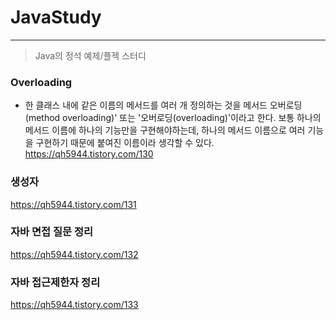 # JavaStudy
------------
> Java의 정석 예제/플젝 스터디

### Overloading
- 한 클래스 내에 같은 이름의 메서드를 여러 개 정의하는 것을 메서드 오버로딩(method overloading)' 또는 '오버로딩(overloading)'이라고 한다. 
보통 하나의 메서드 이름에 하나의 기능만을 구현해야하는데, 하나의 메서드 이름으로 여러 기능을 구현하기 때문에 붙여진 이름이라 생각할 수 있다.
https://qh5944.tistory.com/130

### 생성자
https://qh5944.tistory.com/131

### 자바 면접 질문 정리
https://qh5944.tistory.com/132

### 자바 접근제한자 정리
https://qh5944.tistory.com/133
